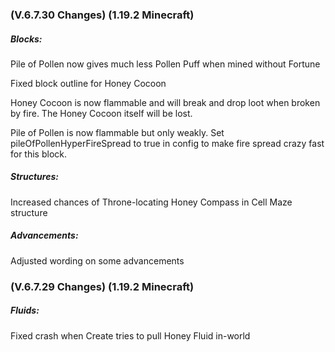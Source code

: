 ### **(V.6.7.30 Changes) (1.19.2 Minecraft)**

##### Blocks:
Pile of Pollen now gives much less Pollen Puff when mined without Fortune

Fixed block outline for Honey Cocoon

Honey Cocoon is now flammable and will break and drop loot when broken by fire. The Honey Cocoon itself will be lost.

Pile of Pollen is now flammable but only weakly. Set pileOfPollenHyperFireSpread to true in config to make fire spread crazy fast for this block.

##### Structures:
Increased chances of Throne-locating Honey Compass in Cell Maze structure

##### Advancements:
Adjusted wording on some advancements


### **(V.6.7.29 Changes) (1.19.2 Minecraft)**

##### Fluids:
Fixed crash when Create tries to pull Honey Fluid in-world
